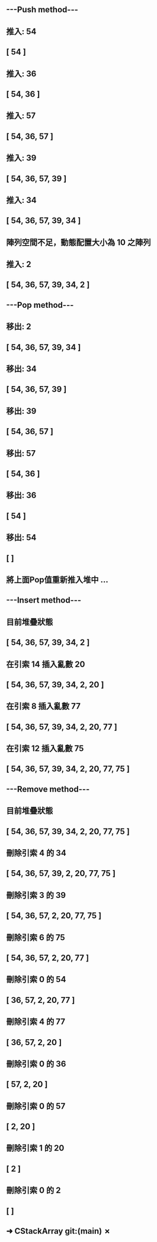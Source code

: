 ## ---Push method---
## 
## 推入: 54
## [ 54 ]
## 
## 推入: 36
## [ 54, 36 ]
## 
## 推入: 57
## [ 54, 36, 57 ]
## 
## 推入: 39
## [ 54, 36, 57, 39 ]
## 
## 推入: 34
## [ 54, 36, 57, 39, 34 ]
## 
## 陣列空間不足，動態配置大小為 10 之陣列
## 
## 推入: 2
## [ 54, 36, 57, 39, 34, 2 ]
## 
## ---Pop method---
## 
## 移出: 2
## [ 54, 36, 57, 39, 34 ]
## 
## 移出: 34
## [ 54, 36, 57, 39 ]
## 
## 移出: 39
## [ 54, 36, 57 ]
## 
## 移出: 57
## [ 54, 36 ]
## 
## 移出: 36
## [ 54 ]
## 
## 移出: 54
## [  ]
## 
## 將上面Pop值重新推入堆中 ...
## 
## ---Insert method---
## 
## 目前堆疊狀態
## [ 54, 36, 57, 39, 34, 2 ]
## 
## 在引索 14 插入亂數 20
## [ 54, 36, 57, 39, 34, 2, 20 ]
## 
## 在引索 8 插入亂數 77
## [ 54, 36, 57, 39, 34, 2, 20, 77 ]
## 
## 在引索 12 插入亂數 75
## [ 54, 36, 57, 39, 34, 2, 20, 77, 75 ]
## 
## ---Remove method---
## 
## 目前堆疊狀態
## [ 54, 36, 57, 39, 34, 2, 20, 77, 75 ]
## 
## 刪除引索 4 的 34
## [ 54, 36, 57, 39, 2, 20, 77, 75 ]
## 
## 刪除引索 3 的 39
## [ 54, 36, 57, 2, 20, 77, 75 ]
## 
## 刪除引索 6 的 75
## [ 54, 36, 57, 2, 20, 77 ]
## 
## 刪除引索 0 的 54
## [ 36, 57, 2, 20, 77 ]
## 
## 刪除引索 4 的 77
## [ 36, 57, 2, 20 ]
## 
## 刪除引索 0 的 36
## [ 57, 2, 20 ]
## 
## 刪除引索 0 的 57
## [ 2, 20 ]
## 
## 刪除引索 1 的 20
## [ 2 ]
## 
## 刪除引索 0 的 2
## [  ]
## ➜  CStackArray git:(main) ✗